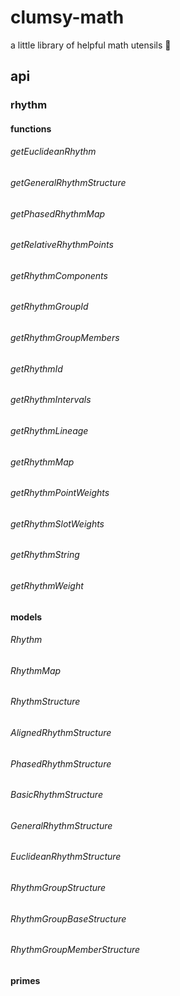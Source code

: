 # clumsy-math

a little library of helpful math utensils 🙂

## api

### rhythm

#### functions

###### getEuclideanRhythm

###### getGeneralRhythmStructure

###### getPhasedRhythmMap

###### getRelativeRhythmPoints

###### getRhythmComponents

###### getRhythmGroupId

###### getRhythmGroupMembers

###### getRhythmId

###### getRhythmIntervals

###### getRhythmLineage

###### getRhythmMap

###### getRhythmPointWeights

###### getRhythmSlotWeights

###### getRhythmString

###### getRhythmWeight

#### models

###### Rhythm

###### RhythmMap

###### RhythmStructure

###### AlignedRhythmStructure

###### PhasedRhythmStructure

###### BasicRhythmStructure

###### GeneralRhythmStructure

###### EuclideanRhythmStructure

###### RhythmGroupStructure

###### RhythmGroupBaseStructure

###### RhythmGroupMemberStructure

#### primes
